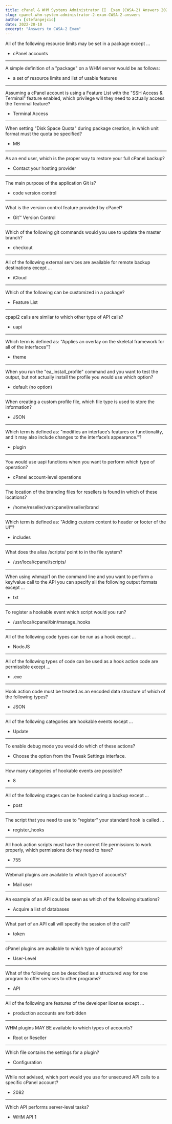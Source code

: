 ```yaml
---
title: cPanel & WHM Systems Administrator II  Exam (CWSA-2) Answers 2022
slug: cpanel-whm-system-administrator-2-exam-CWSA-2-answers
author: [stefanpejcic]
date: 2022-20-10
excerpt: "Answers to CWSA-2 Exam"
---
```


All of the following resource limits may be set in a package except ...

- cPanel accounts

---

A simple definition of a "package" on a WHM server would be as follows:

- a set of resource limits and list of usable features

---

Assuming a cPanel account is using a Feature List with the "SSH Access & Terminal" feature enabled, which privilege will they need to actually access the Terminal feature?

- Terminal Access

---

When setting "Disk Space Quota" during package creation, in which unit format must the quota be specified?

- MB

---

As an end user, which is the proper way to restore your full cPanel backup?

- Contact your hosting provider

---

The main purpose of the application Git is?

- code version control

---

What is the version control feature provided by cPanel?

- Git™ Version Control

---

Which of the following git commands would you use to update the master branch?

- checkout

---

All of the following external services are available for remote backup destinations except ...

- iCloud

---

Which of the following can be customized in a package?

- Feature List

---

cpapi2 calls are similar to which other type of API calls?

- uapi

---

Which term is defined as: "Applies an overlay on the skeletal framework for all of the interfaces"?

- theme

---

When you run the "ea_install_profile" command and you want to test the output, but not actually install the profile you would use which option?

- default (no option)

---

When creating a custom profile file, which file type is used to store the information?

- JSON

---

Which term is defined as: "modifies an interface’s features or functionality, and it may also include changes to the interface’s appearance."?

- plugin

---

You would use uapi functions when you want to perform which type of operation?

- cPanel account-level operations

---

The location of the branding files for resellers is found in which of these locations?

- /home/reseller/var/cpanel/reseller/brand

---

Which term is defined as: "Adding custom content to header or footer of the UI"?

- includes

---

What does the alias /scripts/ point to in the file system?

- /usr/local/cpanel/scripts/

---

When using whmapi1 on the command line and you want to perform a key/value call to the API you can specify all the following output formats except ...

- txt

---

To register a hookable event which script would you run?

- /usr/local/cpanel/bin/manage_hooks

---

All of the following code types can be run as a hook except …

- NodeJS

---

All of the following types of code can be used as a hook action code are permissible except …

- .exe

---

Hook action code must be treated as an encoded data structure of which of the following types?


- JSON
 
---

All of the following categories are hookable events except …

- Update

---

To enable debug mode you would do which of these actions?

- Choose the option from the Tweak Settings interface.

---

How many categories of hookable events are possible?

- 8

---

All of the following stages can be hooked during a backup except …

- post

---

The script that you need to use to “register” your standard hook is called …

- register_hooks

---

All hook action scripts must have the correct file permissions to work properly, which permissions do they need to have?

- 755


---

Webmail plugins are available to which type of accounts?

- Mail user

---

An example of an API could be seen as which of the following situations?

- Acquire a list of databases

---

What part of an API call will specify the session of the call?

- token

---

cPanel plugins are available to which type of accounts?

- User-Level

---

What of the following can be described as a structured way for one program to offer services to other programs?

- API

---

All of the following are features of the developer license except …

- production accounts are forbidden

---

WHM plugins MAY BE available to which types of accounts?

- Root or Reseller

---

Which file contains the settings for a plugin?

- Configuration

---

While not advised, which port would you use for unsecured API calls to a specific cPanel account?

- 2082

---

Which API performs server-level tasks?

- WHM API 1

